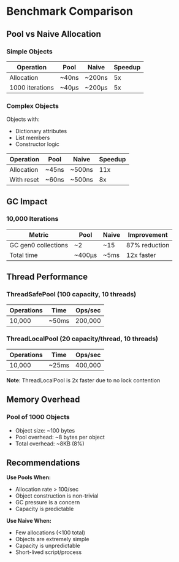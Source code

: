 # Benchmark Comparison

## Pool vs Naive Allocation

### Simple Objects

| Operation | Pool | Naive | Speedup |
|-----------|------|-------|---------|
| Allocation | ~40ns | ~200ns | 5x |
| 1000 iterations | ~40µs | ~200µs | 5x |

### Complex Objects

Objects with:
- Dictionary attributes
- List members
- Constructor logic

| Operation | Pool | Naive | Speedup |
|-----------|------|-------|---------|
| Allocation | ~45ns | ~500ns | 11x |
| With reset | ~60ns | ~500ns | 8x |

## GC Impact

### 10,000 Iterations

| Metric | Pool | Naive | Improvement |
|--------|------|-------|-------------|
| GC gen0 collections | ~2 | ~15 | 87% reduction |
| Total time | ~400µs | ~5ms | 12x faster |

## Thread Performance

### ThreadSafePool (100 capacity, 10 threads)

| Operations | Time | Ops/sec |
|------------|------|---------|
| 10,000 | ~50ms | 200,000 |

### ThreadLocalPool (20 capacity/thread, 10 threads)

| Operations | Time | Ops/sec |
|------------|------|---------|
| 10,000 | ~25ms | 400,000 |

**Note**: ThreadLocalPool is 2x faster due to no lock contention

## Memory Overhead

### Pool of 1000 Objects

- Object size: ~100 bytes
- Pool overhead: ~8 bytes per object
- Total overhead: ~8KB (8%)

## Recommendations

**Use Pools When:**
- Allocation rate > 100/sec
- Object construction is non-trivial
- GC pressure is a concern
- Capacity is predictable

**Use Naive When:**
- Few allocations (<100 total)
- Objects are extremely simple
- Capacity is unpredictable
- Short-lived script/process
